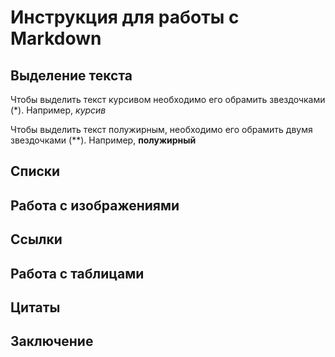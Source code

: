 # Инструкция для работы с Markdown

## Выделение текста

Чтобы выделить текст курсивом необходимо его обрамить звездочками (*). Например, *курсив*

Чтобы выделить текст полужирным, необходимо его обрамить двумя звездочками (**). Например, **полужирный**

## Списки

## Работа с изображениями

## Ссылки

## Работа с таблицами

## Цитаты

## Заключение

